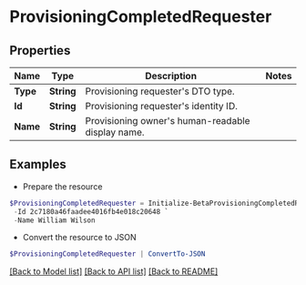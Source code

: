 # ProvisioningCompletedRequester
## Properties

Name | Type | Description | Notes
------------ | ------------- | ------------- | -------------
**Type** | **String** | Provisioning requester&#39;s DTO type. | 
**Id** | **String** | Provisioning requester&#39;s identity ID. | 
**Name** | **String** | Provisioning owner&#39;s human-readable display name. | 

## Examples

- Prepare the resource
```powershell
$ProvisioningCompletedRequester = Initialize-BetaProvisioningCompletedRequester  -Type IDENTITY `
 -Id 2c7180a46faadee4016fb4e018c20648 `
 -Name William Wilson
```

- Convert the resource to JSON
```powershell
$ProvisioningCompletedRequester | ConvertTo-JSON
```

[[Back to Model list]](../README.md#documentation-for-models) [[Back to API list]](../README.md#documentation-for-api-endpoints) [[Back to README]](../README.md)

